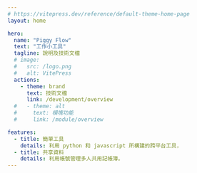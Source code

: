 ```yaml
---
# https://vitepress.dev/reference/default-theme-home-page
layout: home

hero:
  name: "Piggy Flow"
  text: "工作小工具"
  tagline: 說明及技術文檔
  # image:
  #   src: /logo.png
  #   alt: VitePress
  actions:
    - theme: brand
      text: 技術文檔
      link: /development/overview
  #   - theme: alt
  #     text: 模塊功能
  #     link: /module/overview

features:
  - title: 簡單工具
    details: 利用 python 和 javascript 所構建的跨平台工具，
  - title: 共享資料
    details: 利用帳號管理多人共用記帳簿。
---
```


